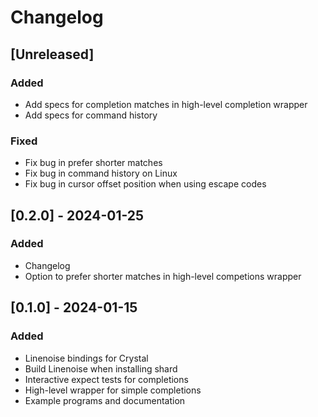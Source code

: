 # Changelog

## [Unreleased]

### Added

- Add specs for completion matches in high-level completion wrapper
- Add specs for command history

### Fixed

- Fix bug in prefer shorter matches
- Fix bug in command history on Linux
- Fix bug in cursor offset position when using escape codes

## [0.2.0] - 2024-01-25

### Added

- Changelog
- Option to prefer shorter matches in high-level competions wrapper

## [0.1.0] - 2024-01-15

### Added

- Linenoise bindings for Crystal
- Build Linenoise when installing shard
- Interactive expect tests for completions
- High-level wrapper for simple completions
- Example programs and documentation
